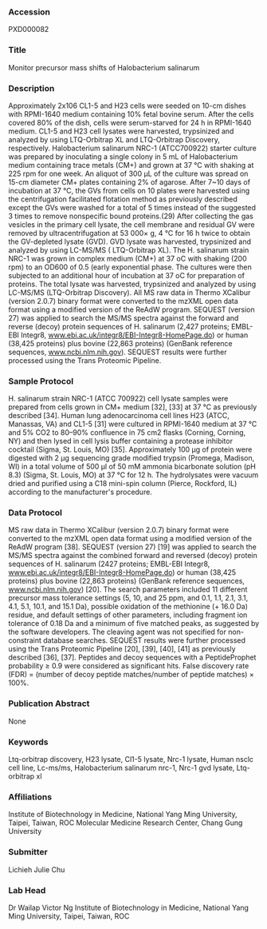 ### Accession
PXD000082

### Title
Monitor precursor mass shifts of Halobacterium salinarum

### Description
Approximately 2x106 CL1-5 and H23 cells were seeded on 10-cm dishes with RPMI-1640 medium containing 10% fetal bovine serum. After the cells covered 80% of the dish, cells were serum-starved for 24 h in RPMI-1640 medium. CL1-5 and H23 cell lysates were harvested, trypsinized and analyzed by using LTQ-Orbitrap XL and LTQ-Orbitrap Discovery, respectively. Halobacterium salinarum NRC-1 (ATCC700922) starter culture was prepared by inoculating a single colony in 5 mL of Halobacterium medium containing trace metals (CM+) and grown at 37 °C with shaking at 225 rpm for one week. An aliquot of 300 μL of the culture was spread on 15-cm diameter CM+ plates containing 2% of agarose. After 7~10 days of incubation at 37 °C, the GVs from cells on 10 plates were harvested using the centrifugation facilitated flotation method as previously described except the GVs were washed for a total of 5 times instead of the suggested 3 times to remove nonspecific bound proteins.(29) After collecting the gas vesicles in the primary cell lysate, the cell membrane and residual GV were removed by ultracentrifugation at 53 000× g, 4 °C for 16 h twice to obtain the GV-depleted lysate (GVD). GVD lysate was harvested, trypsinized and analyzed by using LC-MS/MS ( LTQ-Orbitrap XL). The H. salinarum strain NRC-1 was grown in complex medium (CM+) at 37 oC with shaking (200 rpm) to an OD600 of 0.5 (early exponential phase. The cultures were then subjected to an additional hour of incubation at 37 oC for preparation of proteins. The total lysate was harvested, trypsinized and analyzed by using LC-MS/MS (LTQ-Orbitrap Discovery). All MS raw data in Thermo XCalibur (version 2.0.7) binary format were converted to the mzXML open data format using a modified version of the ReAdW program. SEQUEST (version 27) was applied to search the MS/MS spectra against the forward and reverse (decoy) protein sequences of H. salinarum (2,427 proteins; EMBL-EBI Integr8, www.ebi.ac.uk/integr8/EBI-Integr8-HomePage.do) or human (38,425 proteins) plus bovine (22,863 proteins) (GenBank reference sequences, www.ncbi.nlm.nih.gov). SEQUEST results were further processed using the Trans Proteomic Pipeline.

### Sample Protocol
H. salinarum strain NRC-1 (ATCC 700922) cell lysate samples were prepared from cells grown in CM+ medium [32], [33] at 37 °C as previously described [34]. Human lung adenocarcinoma cell lines H23 (ATCC, Manassas, VA) and CL1-5 [31] were cultured in RPMI-1640 medium at 37 °C and 5% CO2 to 80–90% confluence in 75 cm2 flasks (Corning, Corning, NY) and then lysed in cell lysis buffer containing a protease inhibitor cocktail (Sigma, St. Louis, MO) [35]. Approximately 100 μg of protein were digested with 2 μg sequencing grade modified trypsin (Promega, Madison, WI) in a total volume of 500 μl of 50 mM ammonia bicarbonate solution (pH 8.3) (Sigma, St. Louis, MO) at 37 °C for 12 h. The hydrolysates were vacuum dried and purified using a C18 mini-spin column (Pierce, Rockford, IL) according to the manufacturer's procedure.

### Data Protocol
MS raw data in Thermo XCalibur (version 2.0.7) binary format were converted to the mzXML open data format using a modified version of the ReAdW program [38]. SEQUEST (version 27) [19] was applied to search the MS/MS spectra against the combined forward and reversed (decoy) protein sequences of H. salinarum (2427 proteins; EMBL-EBI Integr8, www.ebi.ac.uk/integr8/EBI-Integr8-HomePage.do) or human (38,425 proteins) plus bovine (22,863 proteins) (GenBank reference sequences, www.ncbi.nlm.nih.gov) [20]. The search parameters included 11 different precursor mass tolerance settings (5, 10, and 25 ppm, and 0.1, 1.1, 2.1, 3.1, 4.1, 5.1, 10.1, and 15.1 Da), possible oxidation of the methionine (+ 16.0 Da) residue, and default settings of other parameters, including fragment ion tolerance of 0.18 Da and a minimum of five matched peaks, as suggested by the software developers. The cleaving agent was not specified for non-constraint database searches. SEQUEST results were further processed using the Trans Proteomic Pipeline [20], [39], [40], [41] as previously described [36], [37]. Peptides and decoy sequences with a PeptideProphet probability ≥ 0.9 were considered as significant hits. False discovery rate (FDR) = (number of decoy peptide matches/number of peptide matches) × 100%.

### Publication Abstract
None

### Keywords
Ltq-orbitrap discovery, H23 lysate, Cl1-5 lysate, Nrc-1 lysate, Human nsclc cell line, Lc-ms/ms, Halobacterium salinarum nrc-1, Nrc-1 gvd lysate, Ltq-orbitrap xl

### Affiliations
Institute of Biotechnology in Medicine, National Yang Ming University, Taipei, Taiwan, ROC
Molecular Medicine Research Center, Chang Gung University

### Submitter
Lichieh Julie Chu

### Lab Head
Dr Wailap Victor Ng
Institute of Biotechnology in Medicine, National Yang Ming University, Taipei, Taiwan, ROC


